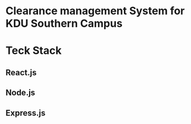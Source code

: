  #   Clearance management System for KDU Southern Campus
  
 #  Teck Stack
 ## 	React.js
 ##  Node.js
 ## Express.js
 
